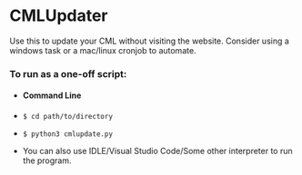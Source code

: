 # CMLUpdater
Use this to update your CML without visiting the website. Consider using a windows task or a mac/linux cronjob to automate.

### To run as a one-off script: 
* #### Command Line
* `$ cd path/to/directory`
* `$ python3 cmlupdate.py`

* You can also use IDLE/Visual Studio Code/Some other interpreter to run the program.
